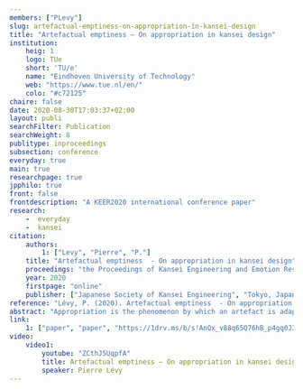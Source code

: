 ```yaml
---
members: ["PLevy"]
slug: artefactual-emptiness-on-appropriation-in-kansei-design
title: "Artefactual emptiness – On appropriation in kansei design"
institution:
    heig: 1
    logo: TUe
    short: 'TU/e'
    name: "Eindhoven University of Technology"
    web: "https://www.tue.nl/en/"
    colo: "#c72125"
chaire: false
date: 2020-08-30T17:03:37+02:00
layout: publi
searchFilter: Publication
searchWeight: 8
publitype: inproceedings
subsection: conference
everyday: true
main: true
researchpage: true
jpphilo: true
front: false
frontdescription: "A KEER2020 international conference paper"
research:
    -  everyday
    -  kansei
citation:
    authors:
        1: ["Levy", "Pierre", "P."]
    title: "Artefactual emptiness  - On appropriation in kansei design"
    proceedings: "the Proceedings of Kansei Engineering and Emotion Research International Conference 2020 - KEER2020"
    year: 2020
    firstpage: "online"
    publisher: ["Japanese Society of Kansei Engineering", "Tokyo, Japan"]
reference: "Lévy, P. (2020). Artefactual emptiness  - On appropriation in kansei design. Proceedings of Kansei Engineering and Emotion Research International Conference 2020, KEER2020. Tokyo, Japan: Japan Society of Kansei Engineering."
abstract: "Appropriation is the phenomenon by which an artefact is adapted for a specific use, distinct from the original design intention. By essence, it cannot be planned by design. However, it is a major aspect in the experience one may have in interaction with an artefact, as it leads to the feelings of ownership and to the effective situatedness of the artefact. It is therefore significantly contributing to designing for sustainability and for the everyday. This paper intends to address how design can consider the possibility of appropriation. Taking a kansei design approach, inspired from the nishidian philosophy on perception, we introduce the notion of artefactual emptiness as a space provided by design and left to the user to adapt the artefact for its integration in the habitability of the world. This space is made accessible and inviting by involving irregularities, suggested by Yanagi Soetsu as a means towards beauty, and implemented in design through micro-considerations and micro-frictions. Artefactual emptiness leads to beauty in experience, expected from a kansei perspective and made possible by kansei design. This work on appropriation through kansei design also leads to question the attention appropriation should have in other domains of kansei research, especially kansei evaluation. It calls for finding ways in kansei research to evaluate over time the kansei effect of appropriation on experience."
link:
    1: ["paper", "paper", "https://1drv.ms/b/s!AnQx_v88q65Q76hB_p4gq0J3cJXTzA?e=gLKaio"]
video:
    video1:
        youtube: "ZCthJ5UqpfA"
        title: Artefactual emptiness – On appropriation in kansei design
        speaker: Pierre Lévy
---
```

